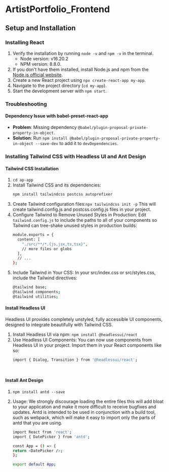 # ArtistPortfolio_Frontend

## Setup and Installation

### Installing React
1. Verify the installation by running `node -v` and `npm -v` in the terminal.
    - Node version: v16.20.2
    - NPM version: 8.8.0.
2. If you don't have them installed, install Node.js and npm from the [Node.js official website](https://nodejs.org/).
3. Create a new React project using `npx create-react-app my-app`.
4. Navigate to the project directory (`cd my-app`).
5. Start the development server with `npm start`.

### Troubleshooting

#### Dependency Issue with babel-preset-react-app
- **Problem**: Missing dependency `@babel/plugin-proposal-private-property-in-object`.
- **Solution**: Run `npm install @babel/plugin-proposal-private-property-in-object --save-dev` to add it to `devDependencies`.


### Installing Tailwind CSS with Headless UI and Ant Design

#### Tailwind CSS Installation
1. `cd ap-app`
2. Install Tailwind CSS and its dependencies:
   ```bash
   npm install tailwindcss postcss autoprefixer
3. Create Tailwind configuration files:`npx tailwindcss init -p` This will create tailwind.config.js and postcss.config.js files in your project.
4. Configure Tailwind to Remove Unused Styles in Production:
   Edit `tailwind.config.js` to include the paths to all of your components so Tailwind can tree-shake unused styles in production builds:
   ```bash
   module.exports = {
     content: [
       "./src/**/*.{js,jsx,ts,tsx}",
       // more files or globs
     ],
     // ...
   };
5. Include Tailwind in Your CSS:
   In your src/index.css or src/styles.css, include the Tailwind directives:
   ```bash
   @tailwind base;
   @tailwind components;
   @tailwind utilities;

#### Install Headless UI
Headless UI provides completely unstyled, fully accessible UI components, designed to integrate beautifully with Tailwind CSS.
1. Install Headless UI via npm: `npm install @headlessui/react`
2. Use Headless UI Components:
   You can now use components from Headless UI in your project. Import them in your React components like so:
   ```bash
   import { Dialog, Transition } from '@headlessui/react';
   
  
#### Install Ant Design
1. `npm install antd --save`
2. Usage: We strongly discourage loading the entire files this will add bloat to your application and make it more difficult to receive bugfixes and updates. Antd is intended to be used in conjunction with a build tool, such as webpack, which will make it easy to import only the parts of antd that you are using.

   ```bash
   import React from 'react';
   import { DatePicker } from 'antd';
   
   const App = () => {
   return <DatePicker />;
   };
   
   export default App;

